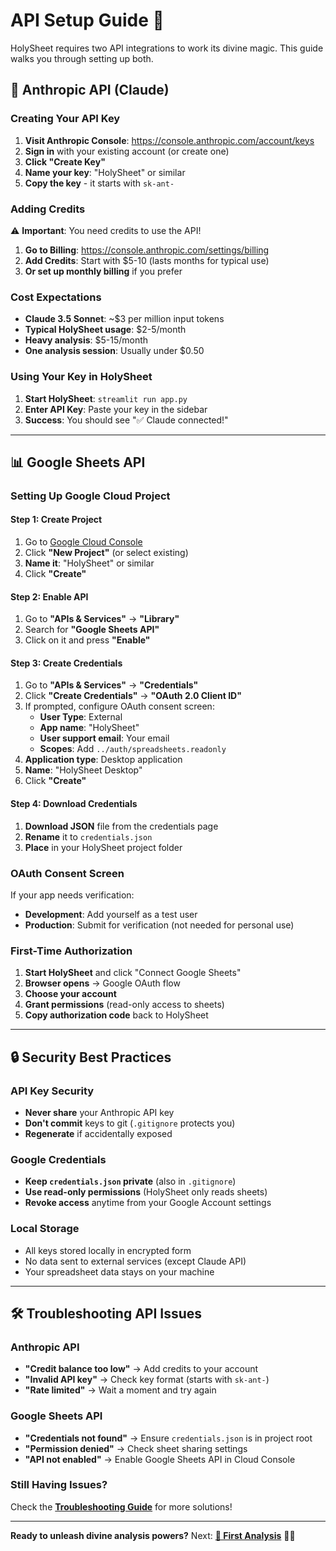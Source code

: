 # API Setup Guide 🔐

HolySheet requires two API integrations to work its divine magic. This guide walks you through setting up both.

## 🤖 Anthropic API (Claude)

### Creating Your API Key

1. **Visit Anthropic Console**: https://console.anthropic.com/account/keys
2. **Sign in** with your existing account (or create one)
3. **Click "Create Key"**
4. **Name your key**: "HolySheet" or similar
5. **Copy the key** - it starts with `sk-ant-`

### Adding Credits

⚠️ **Important**: You need credits to use the API!

1. **Go to Billing**: https://console.anthropic.com/settings/billing
2. **Add Credits**: Start with $5-10 (lasts months for typical use)
3. **Or set up monthly billing** if you prefer

### Cost Expectations

- **Claude 3.5 Sonnet**: ~$3 per million input tokens
- **Typical HolySheet usage**: $2-5/month
- **Heavy analysis**: $5-15/month
- **One analysis session**: Usually under $0.50

### Using Your Key in HolySheet

1. **Start HolySheet**: `streamlit run app.py`
2. **Enter API Key**: Paste your key in the sidebar
3. **Success**: You should see "✅ Claude connected!"

---

## 📊 Google Sheets API

### Setting Up Google Cloud Project

#### Step 1: Create Project
1. Go to [Google Cloud Console](https://console.cloud.google.com/)
2. Click **"New Project"** (or select existing)
3. **Name it**: "HolySheet" or similar
4. Click **"Create"**

#### Step 2: Enable API
1. Go to **"APIs & Services"** → **"Library"**
2. Search for **"Google Sheets API"**
3. Click on it and press **"Enable"**

#### Step 3: Create Credentials
1. Go to **"APIs & Services"** → **"Credentials"**
2. Click **"Create Credentials"** → **"OAuth 2.0 Client ID"**
3. If prompted, configure OAuth consent screen:
   - **User Type**: External
   - **App name**: "HolySheet"
   - **User support email**: Your email
   - **Scopes**: Add `../auth/spreadsheets.readonly`
4. **Application type**: Desktop application
5. **Name**: "HolySheet Desktop"
6. Click **"Create"**

#### Step 4: Download Credentials
1. **Download JSON** file from the credentials page
2. **Rename** it to `credentials.json`
3. **Place** in your HolySheet project folder

### OAuth Consent Screen

If your app needs verification:

- **Development**: Add yourself as a test user
- **Production**: Submit for verification (not needed for personal use)

### First-Time Authorization

1. **Start HolySheet** and click "Connect Google Sheets"
2. **Browser opens** → Google OAuth flow
3. **Choose your account**
4. **Grant permissions** (read-only access to sheets)
5. **Copy authorization code** back to HolySheet

---

## 🔒 Security Best Practices

### API Key Security
- **Never share** your Anthropic API key
- **Don't commit** keys to git (`.gitignore` protects you)
- **Regenerate** if accidentally exposed

### Google Credentials
- **Keep `credentials.json` private** (also in `.gitignore`)
- **Use read-only permissions** (HolySheet only reads sheets)
- **Revoke access** anytime from your Google Account settings

### Local Storage
- All keys stored locally in encrypted form
- No data sent to external services (except Claude API)
- Your spreadsheet data stays on your machine

---

## 🛠️ Troubleshooting API Issues

### Anthropic API
- **"Credit balance too low"** → Add credits to your account
- **"Invalid API key"** → Check key format (starts with `sk-ant-`)
- **"Rate limited"** → Wait a moment and try again

### Google Sheets API
- **"Credentials not found"** → Ensure `credentials.json` is in project root
- **"Permission denied"** → Check sheet sharing settings
- **"API not enabled"** → Enable Google Sheets API in Cloud Console

### Still Having Issues?
Check the **[Troubleshooting Guide](Troubleshooting)** for more solutions!

---

**Ready to unleash divine analysis powers?** Next: **[🚀 First Analysis](First-Analysis)** 🙏✨
